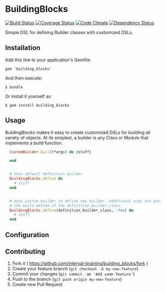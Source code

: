 # BuildingBlocks
[![Build Status](https://travis-ci.org/interval-braining/building_blocks.png)](https://travis-ci.org/interval-braining/building_blocks)
[![Coverage Status](https://coveralls.io/repos/interval-braining/building_blocks/badge.png)](https://coveralls.io/r/interval-braining/building_blocks)
[![Code Climate](https://codeclimate.com/github/interval-braining/building_blocks.png)](https://codeclimate.com/github/interval-braining/building_blocks)
[![Dependency Status](https://gemnasium.com/interval-braining/building_blocks.png)](https://gemnasium.com/interval-braining/building_blocks)

Simple DSL for defining Builder classes with customized DSLs.

## Installation

Add this line to your application's Gemfile:

    gem 'building_blocks'

And then execute:

    $ bundle

Or install it yourself as:

    $ gem install building_blocks

## Usage

BuildingBlocks makes it easy to create customized DSLs for building all variety of
objects. At its simplest, a builder is any Class or Module that implements a
build function.

```ruby
  CustomBuilder.build(*args) do |stuff|

  end
```

```ruby

  # Uses default definition builder
  BuildingBlocks.define do
    # stuff
  end


  # Uses custom builder to define new builder. Additional args are passed to
  # the build method of the definition_builder_class.
  BuildingBlocks.define(definition_builder_class, :foo) do
    # stuff
  end
```

## Configuration


## Contributing

1. Fork it ( https://github.com/interval-braining/building_blocks/fork )
2. Create your feature branch (`git checkout -b my-new-feature`)
3. Commit your changes (`git commit -am 'Add some feature'`)
4. Push to the branch (`git push origin my-new-feature`)
5. Create new Pull Request
